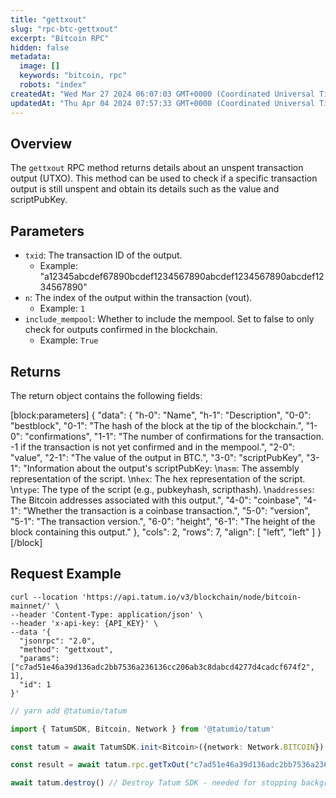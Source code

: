 ```yaml
---
title: "gettxout"
slug: "rpc-btc-gettxout"
excerpt: "Bitcoin RPC"
hidden: false
metadata: 
  image: []
  keywords: "bitcoin, rpc"
  robots: "index"
createdAt: "Wed Mar 27 2024 06:07:03 GMT+0000 (Coordinated Universal Time)"
updatedAt: "Thu Apr 04 2024 07:57:33 GMT+0000 (Coordinated Universal Time)"
---
```

## Overview

The `gettxout` RPC method returns details about an unspent transaction output (UTXO). This method can be used to check if a specific transaction output is still unspent and obtain its details such as the value and scriptPubKey.

## Parameters

- `txid`: The transaction ID of the output.
  - Example: "a12345abcdef67890bcdef1234567890abcdef1234567890abcdef1234567890"
- `n`: The index of the output within the transaction (vout).
  - Example: `1`
- `include_mempool`: Whether to include the mempool. Set to false to only check for outputs confirmed in the blockchain.
  - Example: `True`

## Returns

The return object contains the following fields:

[block:parameters]
{
  "data": {
    "h-0": "Name",
    "h-1": "Description",
    "0-0": "bestblock",
    "0-1": "The hash of the block at the tip of the blockchain.",
    "1-0": "confirmations",
    "1-1": "The number of confirmations for the transaction. -1 if the transaction is not yet confirmed and in the mempool.",
    "2-0": "value",
    "2-1": "The value of the output in BTC.",
    "3-0": "scriptPubKey",
    "3-1": "Information about the output's scriptPubKey:  \n`asm`:  The assembly representation of the script.  \n`hex`: The hex representation of the script.  \n`type`: The type of the script (e.g., pubkeyhash, scripthash).  \n`addresses`: The Bitcoin addresses associated with this output.",
    "4-0": "coinbase",
    "4-1": "Whether the transaction is a coinbase transaction.",
    "5-0": "version",
    "5-1": "The transaction version.",
    "6-0": "height",
    "6-1": "The height of the block containing this output."
  },
  "cols": 2,
  "rows": 7,
  "align": [
    "left",
    "left"
  ]
}
[/block]


## Request Example

```curl cURL
curl --location 'https://api.tatum.io/v3/blockchain/node/bitcoin-mainnet/' \
--header 'Content-Type: application/json' \
--header 'x-api-key: {API_KEY}' \
--data '{
  "jsonrpc": "2.0",
  "method": "gettxout",
  "params": ["c7ad51e46a39d136adc2bb7536a236136cc206ab3c8dabcd4277d4cadcf674f2", 1],
  "id": 1
}'
```
```typescript JS SDK
// yarn add @tatumio/tatum

import { TatumSDK, Bitcoin, Network } from '@tatumio/tatum'

const tatum = await TatumSDK.init<Bitcoin>({network: Network.BITCOIN})

const result = await tatum.rpc.getTxOut("c7ad51e46a39d136adc2bb7536a236136cc206ab3c8dabcd4277d4cadcf674f2", 1)

await tatum.destroy() // Destroy Tatum SDK - needed for stopping background jobs
```
